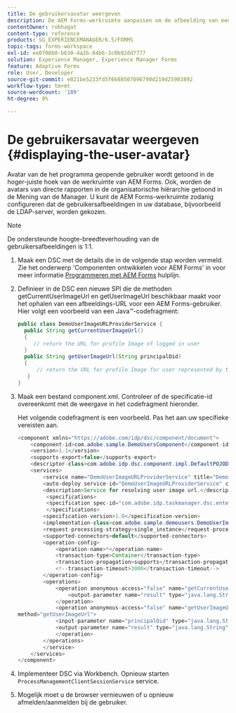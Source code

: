 ```yaml
---
title: De gebruikersavatar weergeven
description: De AEM Forms-werkruimte aanpassen om de afbeelding van een aangemelde gebruiker weer te geven.
contentOwner: robhagat
content-type: reference
products: SG_EXPERIENCEMANAGER/6.5/FORMS
topic-tags: forms-workspace
exl-id: ee0708b0-b630-4a2b-84b6-3c0b92dd7777
solution: Experience Manager, Experience Manager Forms
feature: Adaptive Forms
role: User, Developer
source-git-commit: e821be5233fd5f6688507096790d219d25903892
workflow-type: tm+mt
source-wordcount: '189'
ht-degree: 0%

---
```


# De gebruikersavatar weergeven {#displaying-the-user-avatar}

Avatar van de het programma geopende gebruiker wordt getoond in de hoger-juiste hoek van de werkruimte van AEM Forms. Ook, worden de avatars van directe rapporten in de organisatorische hiërarchie getoond in de Mening van de Manager. U kunt de AEM Forms-werkruimte zodanig configureren dat de gebruikersafbeeldingen in uw database, bijvoorbeeld de LDAP-server, worden gekozen.

>[!NOTE]
>
>De ondersteunde hoogte-breedteverhouding van de gebruikersafbeeldingen is 1:1.

1. Maak een DSC met de details die in de volgende stap worden vermeld. Zie het onderwerp &#39;Componenten ontwikkelen voor AEM Forms&#39; in voor meer informatie [Programmeren met AEM Forms](https://www.adobe.com/go/learn_aemforms_programming_63) hulplijn.
1. Definieer in de DSC een nieuwe SPI die de methoden getCurrentUserImageUrl en getUserImageUrl beschikbaar maakt voor het ophalen van een afbeeldings-URL voor een AEM Forms-gebruiker. Hier volgt een voorbeeld van een Java™-codefragment:

   ```java
   public class DemoUserImageURLProviderService {
     public String getCurrentUserImageUrl()
     {
        // return the URL for profile Image of logged in user
     }
     public String getUserImageUrl(String principalOid)
     {
         // return the URL for profile Image for user represented by this principal Oid
      }
   }
   ```

1. Maak een bestand component.xml. Controleer of de specificatie-id overeenkomt met de weergave in het codefragment hieronder.

   Het volgende codefragment is een voorbeeld. Pas het aan uw specifieke vereisten aan.

   ```java
   <component xmlns="https://adobe.com/idp/dsc/component/document">
       <component-id>com.adobe.sample.DemoUsersComponent</component-id>
       <version>1.1</version>
       <supports-export>false</supports-export>
       <descriptor-class>com.adobe.idp.dsc.component.impl.DefaultPOJODescriptorImpl</descriptor-class>
       <services>
           <service name="DemoUserImageURLProviderService" title="Demo User ImageURL provider service" orchestrateable="false">
           <auto-deploy service-id="DemoUserImageURLProviderService" category-id="Demo Users Component DSC" major-version="1" minor-version="0" />
           <description>Service for resolving user image url.</description>
            <specifications>
            <specification spec-id="com.adobe.idp.taskmanager.dsc.enterprise.UserImageUrlProvider"/>
            </specifications>
           <specification-version>1.0</specification-version>
           <implementation-class>com.adobe.sample.demousers.DemoUserImageURLProviderService</implementation-class>
           <request-processing-strategy>single_instance</request-processing-strategy>
           <supported-connectors>default</supported-connectors>
           <operation-config>
               <operation-name>*</operation-name>
               <transaction-type>Container</transaction-type>
               <transaction-propagation>supports</transaction-propagation>
               <!--transaction-timeout>3000</transaction-timeout-->
           </operation-config>
           <operations>
               <operation anonymous-access="false" name="getCurrentUserImageUrl" method="getCurrentUserImageUrl">
                   <output-parameter name="result" type="java.lang.String"/>
               </operation>
               <operation anonymous-access="false" name="getUserImageUrl"
   method="getUserImageUrl">
               <input-parameter name="principalOid" type="java.lang.String"/>
               <output-parameter name="result" type="java.lang.String"/>
               </operation>
           </operations>
           </service>
       </services>
   </component>
   ```

1. Implementeer DSC via Workbench. Opnieuw starten `ProcessManagementClientSessionService` service.
1. Mogelijk moet u de browser vernieuwen of u opnieuw afmelden/aanmelden bij de gebruiker.
